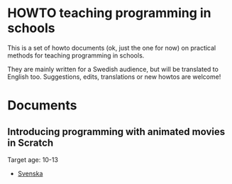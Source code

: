 # HOWTO teaching programming in schools

This is a set of howto documents (ok, just the one for now) on
practical methods for teaching programming in schools.

They are mainly written for a Swedish audience, but will be translated
to English too.  Suggestions, edits, translations or new howtos are
welcome!


# Documents

## Introducing programming with animated movies in Scratch

Target age: 10-13

* [Svenska](intro-anims/intro-anims.sv.md)
